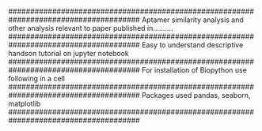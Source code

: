 ######################################################################################
Aptamer similarity analysis and other analysis relevant to paper published in..........
######################################################################################
Easy to understand descriptive handson tutorial on jupyter notebook
######################################################################################
For installation of Biopython use following in a cell
######################################################################################
Packages used pandas, seaborn, matplotlib
######################################################################################
